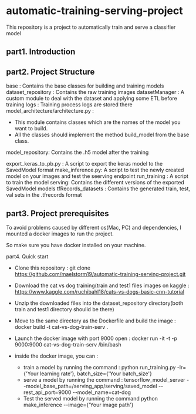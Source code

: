 # automatic-training-serving-project
This repository is a project to automatically train and serve a classifier model

## part1. Introduction

## part2. Project Structure
base :  Contains the base classes for building and training models
dataset_repository :  Contains the raw training images
datasetManager :  A custom module to deal with the dataset and applying some ETL before training
logs : Training process logs are stored there
model_architecture/architecture.py :
- This module contains classes which are the names of the model you want to build.
- All the classes should implement the method build_model from the base class.

model_repository: Contains the .h5 model after the training

export_keras_to_pb.py : A script to export the keras model to the SavedModel format
make_inference.py: A script to test the newly created model on your images and test the seerving endpoint
run_training : A script to train the model
serving: Contains the different versions of the exported SavedModel models
tfRecords_datasets : Contains the generated train, test, val sets in the .tfrecords format


## part3. Project prerequisites

To avoid problems caused by different os(Mac, PC) and dependencies, I mounted a docker images to run the project.

So make sure you have docker installed on your machine.


part4. Quick start

- Clone this repository : git clone https://github.com/maelstorm19/automatic-training-serving-project.git
- Download the cat vs dog training(train and test1 files images on kaggle :  https://www.kaggle.com/ruchibahl18/cats-vs-dogs-basic-cnn-tutorial
- Unzip the downloaded files into the dataset_repository directory(both train and test1 directory shoulld be there)
- Move to the same directory as the Dockerfile and build the image : docker build -t cat-vs-dog-train-serv .
- Launch the docker image with port 9000 open : docker run -it -t -p 9000:9000 cat-vs-dog-train-serv /bin/bash
- inside the docker image, you can :

    - train a model by running the command :  python run_training.py -lr={'Your learning rate'}, batch_size={'Your batch_size'}
    - serve a model by running the command : tensorflow_model_server --model_base_path=/serving_app/serving/saved_model --rest_api_port=9000 --model_name=cat-dog
    - Test the served model by running the command python make_inference --image={'Your image path'}


